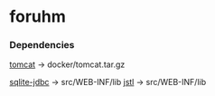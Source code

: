 # foruhm

### Dependencies

[tomcat](https://www.apache.org/dist/tomcat/tomcat-8/v8.0.33/bin/apache-tomcat-8.0.33.tar.gz) -> docker/tomcat.tar.gz

[sqlite-jdbc](https://bitbucket.org/xerial/sqlite-jdbc/downloads) -> src/WEB-INF/lib
[jstl](http://central.maven.org/maven2/javax/servlet/jstl/1.2/jstl-1.2.jar) -> src/WEB-INF/lib
